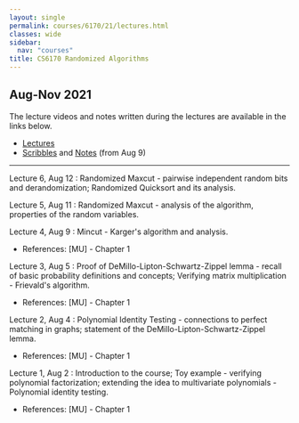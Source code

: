 ```yaml
---
layout: single
permalink: courses/6170/21/lectures.html
classes: wide
sidebar:
  nav: "courses"
title: CS6170 Randomized Algorithms
---
```


## Aug-Nov 2021

The lecture videos and notes written during the lectures are available in the links below.
- [Lectures](https://youtube.com/playlist?list=PLZA35hZpGfDFnKnAd9f_JnloWb-Cno86K)
- [Scribbles](https://drive.google.com/drive/folders/1Qe_6Kr5V5LlGuCRcxGxqcOnaoGHpS57X?usp=sharing) and [Notes](https://1drv.ms/u/s!Av99lURRg1j_umQuc2a1uqqanbwr) (from Aug 9)

---

Lecture 6, Aug 12
: Randomized Maxcut - pairwise independent random bits and derandomization; Randomized Quicksort and its analysis.

Lecture 5, Aug 11
: Randomized Maxcut - analysis of the algorithm, properties of the random variables.

Lecture 4, Aug 9
: Mincut - Karger's algorithm and analysis.
- References: [MU] - Chapter 1

Lecture 3, Aug 5
: Proof of DeMillo-Lipton-Schwartz-Zippel lemma - recall of basic probability definitions and concepts; Verifying matrix multiplication - Frievald's algorithm.
- References: [MU] - Chapter 1

Lecture 2, Aug 4
: Polynomial Identity Testing - connections to perfect matching in graphs; statement of the DeMillo-Lipton-Schwartz-Zippel lemma.
- References: [MU] - Chapter 1

Lecture 1, Aug 2
: Introduction to the course; Toy example - verifying polynomial factorization; extending the idea to multivariate polynomials - Polynomial identity testing.
- References: [MU] - Chapter 1
